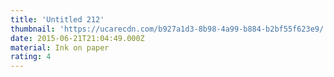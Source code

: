 ```yaml
---
title: 'Untitled 212'
thumbnail: 'https://ucarecdn.com/b927a1d3-8b98-4a99-b884-b2bf55f623e9/'
date: 2015-06-21T21:04:49.000Z
material: Ink on paper
rating: 4
---
```

